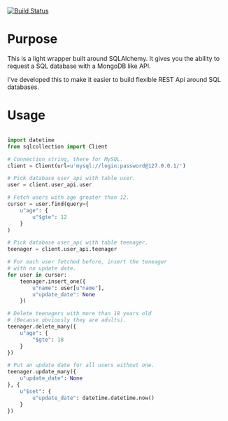 [![Build Status](https://travis-ci.org/knlambert/sqlcollection.svg?branch=develop)](https://travis-ci.org/knlambert/sqlcollection)

# Purpose

This is a light wrapper built around SQLAlchemy. It gives you the ability to request
a SQL database with a MongoDB like API.

I've developed this to make it easier to build flexible REST Api around SQL databases.

# Usage

```python

import datetime
from sqlcollection import Client

# Connection string, there for MySQL.
client = Client(url=u'mysql://login:password@127.0.0.1/')

# Pick database user_api with table user.
user = client.user_api.user

# Fetch users with age greater than 12.
cursor = user.find(query={
    u"age": {
        u"$gte": 12
    }
)

# Pick database user_api with table teenager.
teenager = client.user_api.teenager

# For each user fetched before, insert the teneager
# with no update date.
for user in cursor:
    teenager.insert_one({
        u"name": user[u"name"],
        u"update_date": None
    })

# Delete teenagers with more than 18 years old 
# (Because obviously they are adults).
teenager.delete_many({
    u"age": {
        "$gte": 18
    }
})

# Put an update date for all users without one.
teenager.update_many({
    u"update_date": None
}, {
    u"$set": {
        u"update_date": datetime.datetime.now()
    }
})
```